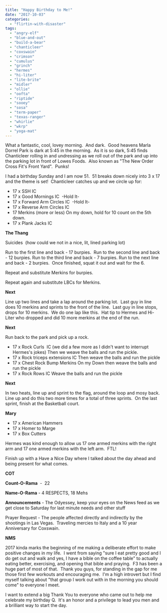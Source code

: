 ```yaml
---
title: "Happy Birthday to Me!"
date: "2017-10-03"
categories: 
  - "flirtin-with-disaster"
tags: 
  - "angry-elf"
  - "blue-and-out"
  - "build-a-bear"
  - "chanticleer"
  - "coxswain"
  - "crimson"
  - "cumulus"
  - "grinch"
  - "hermes"
  - "hi-liter"
  - "lite-brite"
  - "midler"
  - "ollie"
  - "oofta"
  - "riptide"
  - "sooey"
  - "sosa"
  - "term-paper"
  - "texas-ranger"
  - "whirlie"
  - "wkrp"
  - "yoga-mat"
---
```


What a fantastic, cool, lovey morning.  And dark.  Good heavens Marla Dorrel Park is dark at 5:45 in the morning.  As it is so dark, 5:45 finds Chanticleer rolling in and undressing as we roll out of the park and up into the parking lot in front of Lowes Foods.  Also known as "The New Order Cross Fit's Front Yard".  Punks!

I had a birthday Sunday and I am now 51.  51 breaks down nicely into 3 x 17 and the theme is set!  Chanticleer catches up and we circle up for:

- 17 x SSH IC
- 17 x Good Mornings IC  -Hold It-
- 17 x Forward Arm Circles IC  -Hold It-
- 17 x Reverse Arm Circles IC
- 17 Merkins (more or less) On my down, hold for 10 count on the 5th down.
- 17 x Plank Jacks IC

**The Thang**

Suicides  (how could we not in a nice, lit, lined parking lot)

Run to the first line and back - 17 burpies.  Run to the second line and back - 12 burpies. Run to the third line and back - 7 burpies. Run to the next line and back - 2 burpies.  Once finished, squat it out and wait for the 6.

Repeat and substitute Merkins for burpies.

Repeat again and substitute LBCs for Merkins.

**Next**

Line up two lines and take a lap around the parking lot.  Last guy in line does 10 merkins and sprints to the front of the line.  Last guy in line stops, drops for 10 merkins.  We do one lap like this.  Hat tip to Hermes and Hi-Liter who dropped and did 10 more merkins at the end of the run.

**Next**

Run back to the park and pick up a rock.

- 17 x Rock Curls  IC (we did a few more as I didn't want to interrupt Hermes's jokes) Then we weave the balls and run the pickle.
- 17 x Rock triceps extensions IC Then weave the balls and run the pickle
- 17 x Chest Rock Bump Merkins On my Down then weave the balls and run the pickle
- 17 x Rock Rows IC Weave the balls and run the pickle

**Next**

In two heats, line up and sprint to the flag, around the loop and mosy back.  Line up and do this two more times for a total of three sprints.  On the last sprint, finish at the Basketball court.

**Mary**

- 17 x American Hammers
- 17 x Homer to Marge
- 17 x Box Cutters

Hermes was kind enough to allow us 17 one armed merkins with the right arm and 17 one armed merkins with the left arm.  FTL!

Finish up with a Have a Nice Day where I talked about the day ahead and being present for what comes.

**COT**

**Count-O-Rama**  -  22

**Name-O-Rama** - 4 RESPECTS, 18 Mehs

**Announcements** - The Odyessey, keep your eyes on the News feed as we get close to Saturday for last minute needs and other stuff

Prayer Request - The people affected directly and indirectly by the shootings in Las Vegas.  Traveling mercies to Italy and a 10 year Anniversary for Coxswain.

**NMS**

2017 kinda marks the beginning of me making a deliberate effort to make positive changes in my life.  I went from saying "sure I eat pretty good and I do get out and walk and yes, I have a bible on the coffee table" to actually eating better, exercising, and opening that bible and praying.  F3 has been a huge part of most of that.  Thank you guys, for standing in the gap for me those first few workouts and encouraging me.  I'm a high introvert but I find myself talking about "that group I work out with in the morning you should come" to everyone I meet.

I want to extend a big Thank You to everyone who came out to help me celebrate my birthday Q.  It's an honor and a privilege to lead you men and a brilliant way to start the day.
